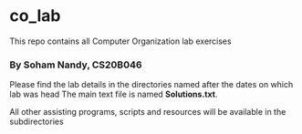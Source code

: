 # co_lab
This repo contains all Computer Organization lab exercises

### By Soham Nandy, CS20B046

Please find the lab details in the directories named after the dates on which lab was head
The main text file is named **Solutions.txt**.

All other assisting programs, scripts and resources will be available in the subdirectories 
